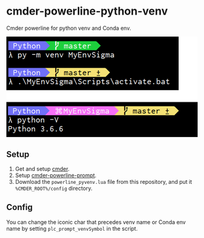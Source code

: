 # cmder-powerline-python-venv

Cmder powerline for python venv and Conda env.

![Screenshot](./images/screenshot01.png)

## Setup

1. Get and setup [cmder](http://cmder.net/).
2. Setup [cmder-powerline-prompt](https://github.com/AmrEldib/cmder-powerline-prompt).
3. Download the `powerline_pyvenv.lua` file from this repository, and put it `%CMDER_ROOT%/config` directory.

## Config

You can change the iconic char that precedes venv name or Conda env name by setting `plc_prompt_venvSymbol` in the script.
